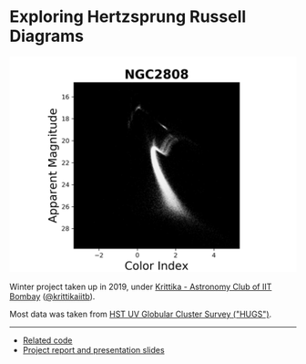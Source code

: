 # Exploring Hertzsprung Russell Diagrams  
<p align="center"> 
    <img src="img/cmd_ngc2808.png">
</p>



Winter project taken up in 2019,  under [Krittika - Astronomy Club of IIT Bombay](https://www.facebook.com/KrittikaIITB/) ([@krittikaiitb](https://github.com/krittikaiitb)).     

Most data was taken from [HST UV Globular Cluster Survey ("HUGS")](https://archive.stsci.edu/prepds/hugs/).

---

- [Related code](Code)
- [Project report and presentation slides](Reports)